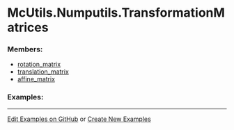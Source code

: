 # <a id="McUtils.Numputils.TransformationMatrices">McUtils.Numputils.TransformationMatrices</a>
    


### Members:

  - [rotation_matrix](TransformationMatrices/rotation_matrix.md)
  - [translation_matrix](TransformationMatrices/translation_matrix.md)
  - [affine_matrix](TransformationMatrices/affine_matrix.md)

### Examples:



___

[Edit Examples on GitHub](https://github.com/McCoyGroup/References/edit/gh-pages/Documentation/examples/McUtils/Numputils/TransformationMatrices.md) or 
[Create New Examples](https://github.com/McCoyGroup/References/new/gh-pages/?filename=Documentation/examples/McUtils/Numputils/TransformationMatrices.md)